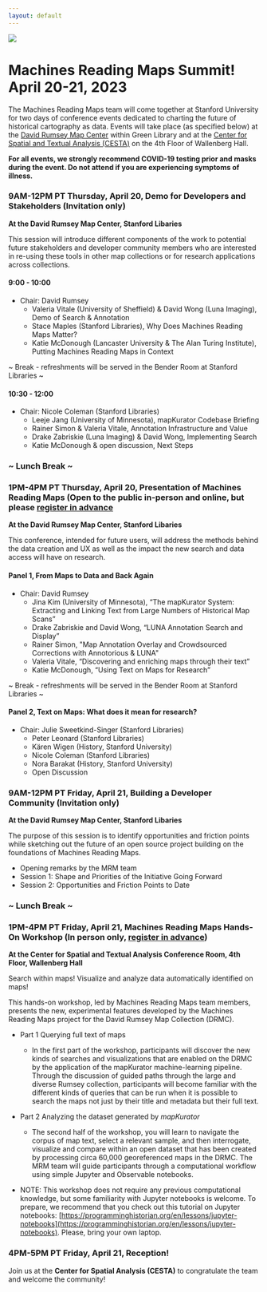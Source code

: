 ```yaml
---
layout: default
---
```


![](assets/images/mrm2023.jpg)
# Machines Reading Maps Summit! April 20-21, 2023
The Machines Reading Maps team will come together at Stanford University for two days of conference events dedicated to charting the future of historical cartography as data. Events will take place (as specified below) at the [David Rumsey Map Center](https://library.stanford.edu/rumsey) within Green Library and at the [Center for Spatial and Textual Analysis (CESTA)](https://cesta.stanford.edu) on the 4th Floor of Wallenberg Hall. 

**For all events, we strongly recommend COVID-19 testing prior and masks during the event. Do not attend if you are experiencing symptoms of illness.**

###  9AM-12PM PT Thursday, April 20, Demo for Developers and Stakeholders (Invitation only)
**At the David Rumsey Map Center, Stanford Libaries**

This session will introduce different components of the work to potential future stakeholders and developer community members who are interested in re-using these tools in other map collections or for research applications across collections.

#### 9:00 - 10:00
- Chair: David Rumsey
   - Valeria Vitale (University of Sheffield) & David Wong (Luna Imaging), Demo of Search & Annotation
   - Stace Maples (Stanford Libraries), Why Does Machines Reading Maps Matter?
   - Katie McDonough (Lancaster University & The Alan Turing Institute), Putting Machines Reading Maps in Context

~ Break - refreshments will be served in the Bender Room at Stanford Libraries ~ 

#### 10:30 - 12:00
- Chair: Nicole Coleman (Stanford Libraries)
   - Leeje Jang (University of Minnesota), mapKurator Codebase Briefing
   - Rainer Simon & Valeria Vitale, Annotation Infrastructure and Value
   - Drake Zabriskie (Luna Imaging) & David Wong, Implementing Search
   - Katie McDonough & open discussion, Next Steps

### ~ Lunch Break ~

### 1PM-4PM PT Thursday, April 20, Presentation of Machines Reading Maps (Open to the public in-person and online, but please [register in advance](https://www.eventbrite.com/e/machines-reading-maps-the-future-of-historical-cartography-as-data-tickets-598074726607)
**At the David Rumsey Map Center, Stanford Libaries**

This conference, intended for future users, will address the methods behind the data creation and UX as well as the impact the new search and data access will have on research.

#### Panel 1, From Maps to Data and Back Again
- Chair: David Rumsey
   - Jina Kim (University of Minnesota), “The mapKurator System: Extracting and Linking Text from Large Numbers of Historical Map Scans”
   - Drake Zabriskie and David Wong, “LUNA Annotation Search and Display”
   - Rainer Simon, "Map Annotation Overlay and Crowdsourced Corrections with Annotorious & LUNA"
   - Valeria Vitale, “Discovering and enriching maps through their text”
   - Katie McDonough, “Using Text on Maps for Research” 

~ Break - refreshments will be served in the Bender Room at Stanford Libraries ~ 

#### Panel 2, Text on Maps: What does it mean for research?
- Chair: Julie Sweetkind-Singer (Stanford Libraries)
   - Peter Leonard (Stanford Libraries)
   - Kären Wigen (History, Stanford University)
   - Nicole Coleman (Stanford Libraries) 
   - Nora Barakat (History, Stanford University) 
   - Open Discussion

### 9AM-12PM PT Friday, April 21, Building a Developer Community (Invitation only)
**At the David Rumsey Map Center, Stanford Libaries**

The purpose of this session is to identify opportunities and friction points while sketching out the future of an open source project building on the foundations of Machines Reading Maps.
- Opening remarks by the MRM team
- Session 1: Shape and Priorities of the Initiative Going Forward
- Session 2: Opportunities and Friction Points to Date

### ~ Lunch Break ~

### 1PM-4PM PT Friday, April 21, Machines Reading Maps Hands-On Workshop  (In person only, [register in advance](https://www.eventbrite.com/e/machines-reading-maps-summit-workshop-cesta-search-within-maps-tickets-601561736347))
**At the Center for Spatial and Textual Analysis Conference Room, 4th Floor, Wallenberg Hall**

Search within maps! Visualize and analyze data automatically identified on maps! 

This hands-on workshop, led by  Machines Reading Maps team members, presents the new, experimental features developed by the Machines Reading Maps project for the David Rumsey Map Collection (DRMC).

- Part 1 Querying full text of maps
    - In the first part of the workshop, participants will discover the new kinds of searches and visualizations that are enabled on the DRMC by the application of the mapKurator machine-learning pipeline. Through the discussion of guided paths through the large and diverse Rumsey collection, participants will become familiar with the different kinds of queries that can be run when it is possible to search the maps not just by their title and metadata but their full text.

- Part 2 Analyzing the dataset generated by *mapKurator*
   - The second half of the workshop, you will learn to navigate the corpus of map text, select a relevant sample, and then interrogate, visualize and compare within an open dataset that has been created by processing circa 60,000 georeferenced maps in the DRMC. The MRM team will guide participants through a computational workflow using simple Jupyter and Observable notebooks.  

- NOTE: This workshop does not require any previous computational knowledge, but some familiarity with Jupyter notebooks is welcome. To prepare, we recommend that you check out this tutorial on Jupyter notebooks: [https://programminghistorian.org/en/lessons/jupyter-notebooks](https://programminghistorian.org/en/lessons/jupyter-notebooks).
Please, bring your own laptop.

###  4PM-5PM PT Friday, April 21, Reception!
Join us at the **Center for Spatial Analysis (CESTA)** to congratulate the team and welcome the community!



